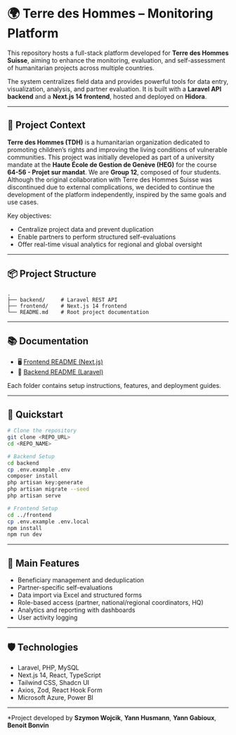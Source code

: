 # 🌍 Terre des Hommes – Monitoring Platform

This repository hosts a full-stack platform developed for **Terre des Hommes Suisse**, aiming to enhance the monitoring, evaluation, and self-assessment of humanitarian projects across multiple countries.

The system centralizes field data and provides powerful tools for data entry, visualization, analysis, and partner evaluation. It is built with a **Laravel API backend** and a **Next.js 14 frontend**, hosted and deployed on **Hidora**.

---

## 🧭 Project Context

**Terre des Hommes (TDH)** is a humanitarian organization dedicated to promoting children’s rights and improving the living conditions of vulnerable communities.
This project was initially developed as part of a university mandate at the **Haute École de Gestion de Genève (HEG)** for the course **64-56 - Projet sur mandat**.
We are **Group 12**, composed of four students. Although the original collaboration with Terre des Hommes Suisse was discontinued due to external complications, we decided to continue the development of the platform independently, inspired by the same goals and use cases.

Key objectives:

- Centralize project data and prevent duplication
- Enable partners to perform structured self-evaluations
- Offer real-time visual analytics for regional and global oversight

---

## 📦 Project Structure

```
.
├── backend/     # Laravel REST API
├── frontend/    # Next.js 14 frontend
└── README.md    # Root project documentation
```

---

## 📚 Documentation

- 🖥️ [Frontend README (Next.js)](./frontend/README.md)
- 🔧 [Backend README (Laravel)](./backend/README.md)

Each folder contains setup instructions, features, and deployment guides.

---

## 🚀 Quickstart

```bash
# Clone the repository
git clone <REPO_URL>
cd <REPO_NAME>

# Backend Setup
cd backend
cp .env.example .env
composer install
php artisan key:generate
php artisan migrate --seed
php artisan serve

# Frontend Setup
cd ../frontend
cp .env.example .env.local
npm install
npm run dev
```

---

## 🎯 Main Features

- Beneficiary management and deduplication
- Partner-specific self-evaluations
- Data import via Excel and structured forms
- Role-based access (partner, national/regional coordinators, HQ)
- Analytics and reporting with dashboards
- User activity logging

---

## 🛡️ Technologies

- Laravel, PHP, MySQL
- Next.js 14, React, TypeScript
- Tailwind CSS, Shadcn UI
- Axios, Zod, React Hook Form
- Microsoft Azure, Power BI

---

*Project developed by **Szymon Wojcik**, **Yann Husmann**, **Yann Gabioux**, **Benoit Bonvin**
